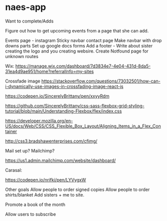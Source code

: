 # naes-app

Want to complete/Adds

Figure out how to get upcoming events from a page that she can add. 

Events page - instagram 
Sticky navbar
contact page
Make navbar with drop downs parts
Set up google docs forms
Add a footer - Write about sister creating the logo and you creating websire.
Create Notfound page for unknown routes

Wix: https://manage.wix.com/dashboard/7d3834e7-4e04-431d-8da5-31ea4d9ae951/home?referralInfo=my-sites

Crossfade image
https://stackoverflow.com/questions/73032501/how-can-i-dynamically-use-images-in-crossfading-image-react-js

https://codepen.io/SincerelyBrittany/pen/xxyyRdm

https://github.com/SincerelyBrittany/css-sass-flexbox-grid-styling-tutorial/blob/main/Understanding-Flexbox/flex/index.css

https://developer.mozilla.org/en-US/docs/Web/CSS/CSS_Flexible_Box_Layout/Aligning_Items_in_a_Flex_Container

http://css3.bradshawenterprises.com/cfimg/

Mail set up? Mailchimp?

https://us1.admin.mailchimp.com/website/dashboard/

Carasal:

https://codepen.io/nrifki/pen/LYVygxW

Other goals 
Allow people to order signed copies 
Allow people to order shirts/blanket 
Add sisters + me to site. 

Promote a book of the month 

Allow users to subscribe 

